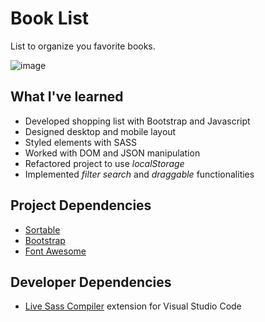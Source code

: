 # Book List
List to organize you favorite books.

![image](https://user-images.githubusercontent.com/12193814/84535966-41c12a80-acc3-11ea-982a-33445b3bddb6.png)

## What I've learned

- Developed shopping list with Bootstrap and Javascript
- Designed desktop and mobile layout
- Styled elements with SASS
- Worked with DOM and JSON manipulation
- Refactored project to use *localStorage*
- Implemented *filter search* and *draggable* functionalities

## Project Dependencies 
- [Sortable](https://github.com/SortableJS/Sortable)
- [Bootstrap](https://getbootstrap.com)
- [Font Awesome](https://fontawesome.com)

## Developer Dependencies
- [Live Sass Compiler](https://marketplace.visualstudio.com/items?itemName=ritwickdey.live-sass) extension for Visual Studio Code
